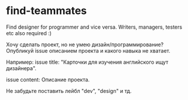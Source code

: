# find-teammates
Find designer for programmer and vice versa. Writers, managers, testers etc also required :)

Хочу сделать проект, но не умею дизайн/программирование?
Опубликуй issue описанием проекта и какого навыка не хватает.

Например:
issue title:
"Карточки для изучения английского ищут дизайнера".

issue content:
Описание проекта.

Не забудьте поставить лейбл "dev", "design" и тд.
